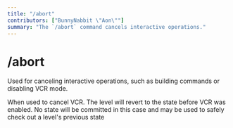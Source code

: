 ```yaml
---
title: "/abort"
contributors: ["BunnyNabbit \"Aon\""]
summary: "The `/abort` command cancels interactive operations."
---
```

# /abort
Used for canceling interactive operations, such as building commands or disabling VCR mode.

When used to cancel VCR. The level will revert to the state before VCR was enabled. No state will be committed in this case and may be used to safely check out a level's previous state